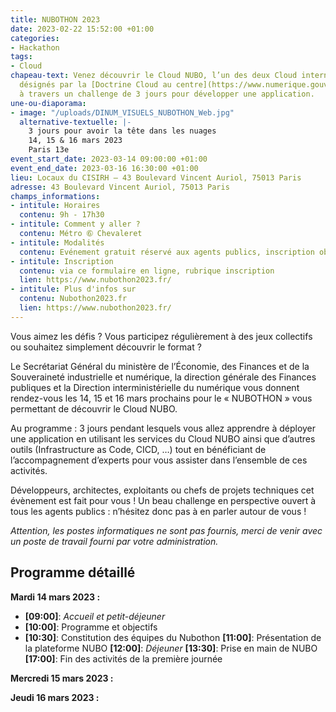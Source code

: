 ```yaml
---
title: NUBOTHON 2023
date: 2023-02-22 15:52:00 +01:00
categories:
- Hackathon
tags:
- Cloud
chapeau-text: Venez découvrir le Cloud NUBO, l’un des deux Cloud internes de l’Etat
  désignés par la [Doctrine Cloud au centre](https://www.numerique.gouv.fr/services/cloud/),
  à travers un challenge de 3 jours pour développer une application.
une-ou-diaporama:
- image: "/uploads/DINUM_VISUELS_NUBOTHON_Web.jpg"
  alternative-textuelle: |-
    3 jours pour avoir la tête dans les nuages
    14, 15 & 16 mars 2023
    Paris 13e
event_start_date: 2023-03-14 09:00:00 +01:00
event_end_date: 2023-03-16 16:30:00 +01:00
lieu: Locaux du CISIRH – 43 Boulevard Vincent Auriol, 75013 Paris
adresse: 43 Boulevard Vincent Auriol, 75013 Paris
champs_informations:
- intitule: Horaires
  contenu: 9h - 17h30
- intitule: Comment y aller ?
  contenu: Métro ➅ Chevaleret
- intitule: Modalités
  contenu: Evénement gratuit réservé aux agents publics, inscription obligatoire
- intitule: Inscription
  contenu: via ce formulaire en ligne, rubrique inscription
  lien: https://www.nubothon2023.fr/
- intitule: Plus d'infos sur
  contenu: Nubothon2023.fr
  lien: https://www.nubothon2023.fr/
---
```


Vous aimez les défis ? Vous participez régulièrement à des jeux collectifs ou souhaitez simplement découvrir le format ?

Le Secrétariat Général du ministère de l’Économie, des Finances et de la Souveraineté industrielle et numérique, la direction générale des Finances publiques et la Direction interministérielle du numérique vous donnent rendez-vous les 14, 15 et 16 mars prochains pour le « NUBOTHON » vous permettant de découvrir le Cloud NUBO.

Au programme : 3 jours pendant lesquels vous allez apprendre à déployer une application en utilisant les services du Cloud NUBO ainsi que d’autres outils (Infrastructure as Code, CICD, …) tout en bénéficiant de l’accompagnement d’experts pour vous assister dans l’ensemble de ces activités.

Développeurs, architectes, exploitants ou chefs de projets techniques cet évènement est fait pour vous ! Un beau challenge en perspective ouvert à tous les agents publics : n’hésitez donc pas à en parler autour de vous ! 

*Attention, les postes informatiques ne sont pas fournis, merci de venir avec un poste de travail fourni par votre administration.*

## Programme détaillé

**Mardi 14 mars 2023 :**
* **[09:00]**: *Accueil et petit-déjeuner*
* **[10:00]**: Programme et objectifs
* **[10:30]**: Constitution des équipes du Nubothon
**[11:00]**: Présentation de la plateforme NUBO
**[12:00]**: *Déjeuner*
**[13:30]**: Prise en main de NUBO
**[17:00]**: Fin des activités de la première journée


**Mercredi 15 mars 2023 :**


**Jeudi 16 mars 2023 :**